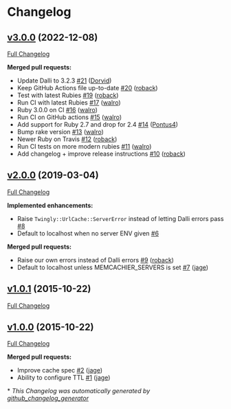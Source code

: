 # Changelog

## [v3.0.0](https://github.com/twingly/twingly-url_cache/tree/v3.0.0) (2022-12-08)

[Full Changelog](https://github.com/twingly/twingly-url_cache/compare/v2.0.0...v3.0.0)

**Merged pull requests:**

- Update Dalli to 3.2.3 [\#21](https://github.com/twingly/twingly-url_cache/pull/21) ([Dorvid](https://github.com/Dorvid))
- Keep GitHub Actions file up-to-date [\#20](https://github.com/twingly/twingly-url_cache/pull/20) ([roback](https://github.com/roback))
- Test with latest Rubies [\#19](https://github.com/twingly/twingly-url_cache/pull/19) ([roback](https://github.com/roback))
- Run CI with latest Rubies [\#17](https://github.com/twingly/twingly-url_cache/pull/17) ([walro](https://github.com/walro))
- Ruby 3.0.0 on CI [\#16](https://github.com/twingly/twingly-url_cache/pull/16) ([walro](https://github.com/walro))
- Run CI on GitHub actions [\#15](https://github.com/twingly/twingly-url_cache/pull/15) ([walro](https://github.com/walro))
- Add support for Ruby 2.7 and drop for 2.4 [\#14](https://github.com/twingly/twingly-url_cache/pull/14) ([Pontus4](https://github.com/Pontus4))
- Bump rake version [\#13](https://github.com/twingly/twingly-url_cache/pull/13) ([walro](https://github.com/walro))
- Newer Ruby on Travis [\#12](https://github.com/twingly/twingly-url_cache/pull/12) ([roback](https://github.com/roback))
- Run CI tests on more modern rubies [\#11](https://github.com/twingly/twingly-url_cache/pull/11) ([walro](https://github.com/walro))
- Add changelog + improve release instructions [\#10](https://github.com/twingly/twingly-url_cache/pull/10) ([roback](https://github.com/roback))

## [v2.0.0](https://github.com/twingly/twingly-url_cache/tree/v2.0.0) (2019-03-04)

[Full Changelog](https://github.com/twingly/twingly-url_cache/compare/v1.0.1...v2.0.0)

**Implemented enhancements:**

- Raise `Twingly::UrlCache::ServerError` instead of letting Dalli errors pass [\#8](https://github.com/twingly/twingly-url_cache/issues/8)
- Default to localhost when no server ENV given [\#6](https://github.com/twingly/twingly-url_cache/issues/6)

**Merged pull requests:**

- Raise our own errors instead of Dalli errors [\#9](https://github.com/twingly/twingly-url_cache/pull/9) ([roback](https://github.com/roback))
- Default to localhost unless MEMCACHIER\_SERVERS is set [\#7](https://github.com/twingly/twingly-url_cache/pull/7) ([jage](https://github.com/jage))

## [v1.0.1](https://github.com/twingly/twingly-url_cache/tree/v1.0.1) (2015-10-22)

[Full Changelog](https://github.com/twingly/twingly-url_cache/compare/v1.0.0...v1.0.1)

## [v1.0.0](https://github.com/twingly/twingly-url_cache/tree/v1.0.0) (2015-10-22)

[Full Changelog](https://github.com/twingly/twingly-url_cache/compare/1b9a212305967ca2eac23c2fcfd349392ada54c7...v1.0.0)

**Merged pull requests:**

- Improve cache spec [\#2](https://github.com/twingly/twingly-url_cache/pull/2) ([jage](https://github.com/jage))
- Ability to configure TTL [\#1](https://github.com/twingly/twingly-url_cache/pull/1) ([jage](https://github.com/jage))



\* *This Changelog was automatically generated by [github_changelog_generator](https://github.com/github-changelog-generator/github-changelog-generator)*
